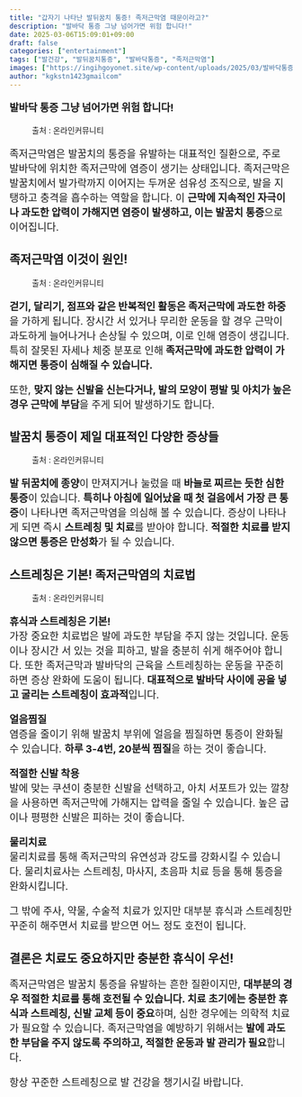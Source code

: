 ```yaml
---
title: "갑자기 나타난 발뒤꿈치 통증! 족저근막염 때문이라고?"
description: "발바닥 통증 그냥 넘어가면 위험 합니다!"
date: 2025-03-06T15:09:01+09:00
draft: false
categories: ["entertainment"]
tags: ["발건강", "발뒤꿈치통증", "발바닥통증", "족저근막염"]
images: ["https://ingihgoyonet.site/wp-content/uploads/2025/03/발바닥통증사진.jpg", "https://ingihgoyonet.site/wp-content/uploads/2025/03/발뒤꿈치통증.jpg", "https://ingihgoyonet.site/wp-content/uploads/2025/03/발아치.jpg", "https://ingihgoyonet.site/wp-content/uploads/2025/03/족저근막염스트레칭.jpg"]
author: "kgkstn1423gmailcom"
---
```


<p style="font-size:18px"><strong>발바닥 통증 그냥 넘어가면 위험 합니다!</strong></p> <figure ><img src="https://ingihgoyonet.site/wp-content/uploads/2025/03/발바닥통증사진.jpg" alt="" style="aspect-ratio:16/9;object-fit:cover"/><figcaption >출처 : 온라인커뮤니티</figcaption></figure> <p style="font-size:18px">족저근막염은 발꿈치의 통증을 유발하는 대표적인 질환으로, 주로 발바닥에 위치한 족저근막에 염증이 생기는 상태입니다. 족저근막은 발꿈치에서 발가락까지 이어지는 두꺼운 섬유성 조직으로, 발을 지탱하고 충격을 흡수하는 역할을 합니다. 이 <strong>근막에 지속적인 자극이나 과도한 압력이 가해지면 염증이 발생하고, 이는 발꿈치 통증</strong>으로 이어집니다.</p> <h2 >족저근막염 이것이 원인!</h2> <figure ><img src="https://ingihgoyonet.site/wp-content/uploads/2025/03/발뒤꿈치통증.jpg" alt="" style="aspect-ratio:4/3;object-fit:cover"/><figcaption >출처 : 온라인커뮤니티</figcaption></figure> <p style="font-size:18px"><strong>걷기, 달리기, 점프와 같은 반복적인 활동은 족저근막에 과도한 하중</strong>을 가하게 됩니다. 장시간 서 있거나 무리한 운동을 할 경우 근막이 과도하게 늘어나거나 손상될 수 있으며, 이로 인해 염증이 생깁니다. 특히 잘못된 자세나 체중 분포로 인해<strong> 족저근막에 과도한 압력이 가해지면 통증이 심해질 수 있습니다.</strong></p> <p style="font-size:18px">또한, <strong>맞지 않는 신발을 신는다거나, 발의 모양이 평발 및 아치가 높은 경우 근막에 부담</strong>을 주게 되어 발생하기도 합니다.</p> <h2 >발꿈치 통증이 제일 대표적인 다양한 증상들 </h2> <figure ><img src="https://ingihgoyonet.site/wp-content/uploads/2025/03/발아치.jpg" alt="" style="aspect-ratio:16/9;object-fit:cover"/><figcaption >출처 : 온라인커뮤니티</figcaption></figure> <p style="font-size:18px"><strong>발 뒤꿈치에 종양</strong>이 만져지거나 눌렀을 때 <strong>바늘로 찌르는 듯한 심한 통증</strong>이 있습니다. <strong>특히나 아침에 일어났을 때 첫 걸음에서 가장 큰 통증</strong>이 나타나면 족저근막염을 의심해 볼 수 있습니다. 증상이 나타나게 되면 즉시 <strong>스트레칭 및 치료</strong>를 받아야 합니다. <strong>적절한 치료를 받지 않으면 통증은 만성화</strong>가 될 수 있습니다.</p> <h2 >스트레칭은 기본! 족저근막염의 치료법</h2> <figure ><img src="https://ingihgoyonet.site/wp-content/uploads/2025/03/족저근막염스트레칭.jpg" alt="" style="aspect-ratio:16/9;object-fit:cover"/><figcaption >출처 : 온라인커뮤니티</figcaption></figure> <p style="font-size:18px"><strong>휴식과 스트레칭은 기본!</strong><br>가장 중요한 치료법은 발에 과도한 부담을 주지 않는 것입니다. 운동이나 장시간 서 있는 것을 피하고, 발을 충분히 쉬게 해주어야 합니다. 또한 족저근막과 발바닥의 근육을 스트레칭하는 운동을 꾸준히 하면 증상 완화에 도움이 됩니다.<strong> 대표적으로 발바닥 사이에 공을 넣고 굴리는 스트레칭이 효과적</strong>입니다.</p> <p style="font-size:18px"><strong>얼음찜질</strong><br>염증을 줄이기 위해 발꿈치 부위에 얼음을 찜질하면 통증이 완화될 수 있습니다. <strong>하루 3-4번, 20분씩 찜질</strong>을 하는 것이 좋습니다.</p> <p style="font-size:18px"><strong>적절한 신발 착용</strong><br>발에 맞는 쿠션이 충분한 신발을 선택하고, 아치 서포트가 있는 깔창을 사용하면 족저근막에 가해지는 압력을 줄일 수 있습니다. 높은 굽이나 평평한 신발은 피하는 것이 좋습니다.</p> <p style="font-size:18px"><strong>물리치료</strong><br>물리치료를 통해 족저근막의 유연성과 강도를 강화시킬 수 있습니다. 물리치료사는 스트레칭, 마사지, 초음파 치료 등을 통해 통증을 완화시킵니다.</p> <p style="font-size:18px">그 밖에 주사, 약물, 수술적 치료가 있지만 대부분 휴식과 스트레칭만 꾸준히 해주면서 치료를 받으면 어느 정도 호전이 됩니다.</p> <h2 >결론은 치료도 중요하지만 충분한 휴식이 우선!</h2> <p style="font-size:18px">족저근막염은 발꿈치 통증을 유발하는 흔한 질환이지만, <strong>대부분의 경우 적절한 치료를 통해 호전될 수 있습니다. 치료 초기에는 충분한 휴식과 스트레칭, 신발 교체 등이 중요</strong>하며, 심한 경우에는 의학적 치료가 필요할 수 있습니다. 족저근막염을 예방하기 위해서는<strong> 발에 과도한 부담을 주지 않도록 주의하고, 적절한 운동과 발 관리가 필요</strong>합니다.</p> <p style="font-size:18px">항상 꾸준한 스트레칭으로 발 건강을 챙기시길 바랍니다.</p>